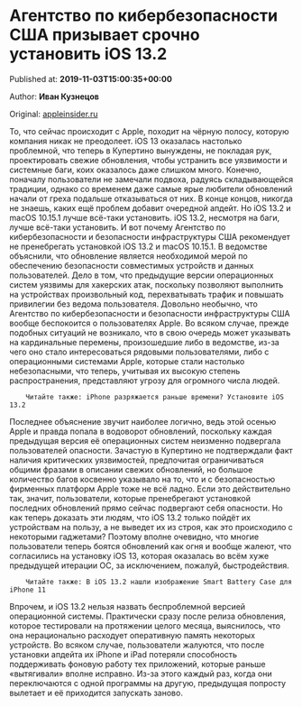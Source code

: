 
# Агентство по кибербезопасности США призывает срочно установить iOS 13.2

Published at: **2019-11-03T15:00:35+00:00**

Author: **Иван Кузнецов**

Original: [appleinsider.ru](https://appleinsider.ru/ios/agentstvo-po-kiberbezopasnosti-ssha-prizyvaet-srochno-ustanovit-ios-13-2.html)

То, что сейчас происходит с Apple, походит на чёрную полосу, которую компания никак не преодолеет. iOS 13 оказалась настолько проблемной, что теперь в Купертино вынуждены, не покладая рук, проектировать свежие обновления, чтобы устранить все уязвимости и системные баги, коих оказалось даже слишком много. Конечно, поначалу пользователи не замечали подвоха, радуясь складывающейся традиции, однако со временем даже самые ярые любители обновлений начали от греха подальше отказываться от них. В конце концов, никогда не знаешь, каких ещё проблем добавит очередной апдейт. Но iOS 13.2 и macOS 10.15.1 лучше всё-таки установить.
iOS 13.2, несмотря на баги, лучше всё-таки установить. И вот почему
Агентство по кибербезопасности и безопасности инфраструктуры США рекомендует не пренебрегать установкой iOS 13.2 и macOS 10.15.1. В ведомстве объяснили, что обновление является необходимой мерой по обеспечению безопасности совместимых устройств и данных пользователей. Дело в том, что предыдущие версии операционных систем уязвимы для хакерских атак, поскольку позволяют выполнить на устройствах произвольный код, перехватывать трафик и повышать привилегии без ведома пользователя.
Довольно необычно, что Агентство по кибербезопасности и безопасности инфраструктуры США вообще беспокоится о пользователях Apple. Во всяком случае, прежде подобных ситуаций не возникало, что в свою очередь может указывать на кардинальные перемены, произошедшие либо в ведомстве, из-за чего оно стало интересоваться рядовыми пользователями, либо с операционными системами Apple, которые стали настолько небезопасными, что теперь, учитывая их высокую степень распространения, представляют угрозу для огромного числа людей.

        Читайте также: iPhone разряжается раньше времени? Установите iOS 13.2
      
Последнее объяснение звучит наиболее логично, ведь этой осенью Apple и правда попала в водоворот обновлений, поскольку каждая предыдущая версия её операционных систем неизменно подвергала пользователей опасности. Зачастую в Купертино не подтверждали факт наличия критических уязвимостей, предпочитая ограничиваться общими фразами в описании свежих обновлений, но большое количество багов косвенно указывало на то, что и с безопасностью фирменных платформ Apple тоже не всё ладно.
Если это действительно так, значит, пользователи, которые пренебрегают установкой последних обновлений прямо сейчас подвергают себя опасности. Но как теперь доказать эти людям, что iOS 13.2 только пойдёт их устройствам на пользу, а не выведет их из строя, как это происходило с некоторыми гаджетами? Поэтому вполне очевидно, что многие пользователи теперь боятся обновлений как огня и вообще жалеют, что согласились на установку iOS 13, которая оказалась во всём хуже предыдущей итерации ОС, за исключением, пожалуй, быстродействия.

        Читайте также: В iOS 13.2 нашли изображение Smart Battery Case для iPhone 11
      
Впрочем, и iOS 13.2 нельзя назвать беспроблемной версией операционной системы. Практически сразу после релиза обновления, которое тестировали на протяжении целого месяца, выяснилось, что она нерационально расходует оперативную память некоторых устройств. Во всяком случае, пользователи жалуются, что после установки апдейта их iPhone и iPad потеряли способность поддерживать фоновую работу тех приложений, которые раньше «вытягивали» вполне исправно. Из-за этого каждый раз, когда они переключаются с одной программы на другую, предыдущая попросту вылетает и её приходится запускать заново.
